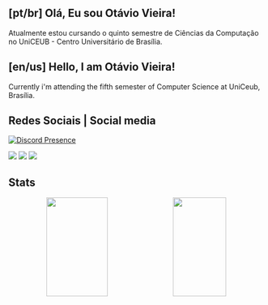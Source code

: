 ## [pt/br] Olá, Eu sou Otávio Vieira!

Atualmente estou cursando o quinto semestre de Ciências da Computação no UniCEUB - Centro Universitário de Brasília.

## [en/us] Hello, I am Otávio Vieira!

Currently i'm attending the fifth semester of Computer Science at UniCeub, Brasília.

## Redes Sociais | Social media

[![Discord Presence](https://lanyard.cnrad.dev/api/374351795067027478?theme=black&bg=0d1117&animated=true&hideDiscrim=true&borderRadius=5px&hideActivity=true)](https://discord.com/users/374351795067027478)

<div align="left">
<a href=></a>
  <a href="https://instagram.com/0olver" target="_blank"><img src="https://img.shields.io/badge/-Instagram-%23E4405F?style=for-the-badge&logo=instagram&logoColor=black" target="_blank"></a>
  <a href = "mailto:otavioolv@sempreceub.com"><img src="https://img.shields.io/badge/-Gmail-%23333?style=for-the-badge&logo=gmail&logoColor=dark" target="_blank"></a>
  <a href="https://www.linkedin.com/in/0otávio-vieira/" target="_blank"><img src="https://img.shields.io/badge/-LinkedIn-%230077B5?style=for-the-badge&logo=linkedin&logoColor=white" target="_blank"></a>
  
## Stats

<div align="center">  
  <img width="49%" height="195px" src="https://github-readme-stats.vercel.app/api?username=Olveir&title_color=70a5fd&icon_color=bf91f3&text_color=38bdae&bg_color=1a1b27"/> 
  <img width="45.5%" height="195px" src="https://github-readme-stats.vercel.app/api/top-langs/?username=Olveir&layout=compact&title_color=70a5fd&icon_color=bf91f3&text_color=38bdae&bg_color=1a1b27"/>
</div>
